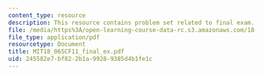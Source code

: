 ```yaml
---
content_type: resource
description: This resource contains problem set related to final exam.
file: /media/https%3A/open-learning-course-data-rc.s3.amazonaws.com/18-06sc-linear-algebra-fall-2011/245582e7bf822b1a99289385d4b1fe1c_MIT18_06SCF11_final_ex.pdf
file_type: application/pdf
resourcetype: Document
title: MIT18_06SCF11_final_ex.pdf
uid: 245582e7-bf82-2b1a-9928-9385d4b1fe1c
---
```

